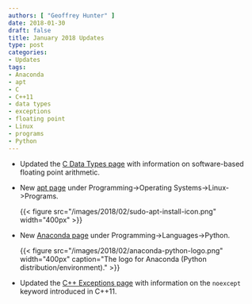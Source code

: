 ```yaml
---
authors: [ "Geoffrey Hunter" ]
date: 2018-01-30
draft: false
title: January 2018 Updates
type: post
categories:
- Updates
tags:
- Anaconda
- apt
- C
- C++11
- data types
- exceptions
- floating point
- Linux
- programs
- Python
---
```



* Updated the [C Data Types page](/programming/languages/c/data-types) with information on software-based floating point arithmetic.  

* New [apt page](/programming/operating-systems/linux/programs/apt) under Programming->Operating Systems->Linux->Programs.  

    {{< figure src="/images/2018/02/sudo-apt-install-icon.png" width="400px" >}}

* New [Anaconda page](/programming/languages/python/anaconda) under Programming->Languages->Python.

    {{< figure src="/images/2018/02/anaconda-python-logo.png" width="400px" caption="The logo for Anaconda (Python distribution/environment)."  >}}

* Updated the [C++ Exceptions page](/programming/languages/c-plus-plus/exceptions) with information on the `noexcept` keyword introduced in C++11.

